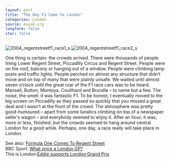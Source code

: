 ```yaml
---
layout: post
title: "The Day F1 Came To London"
categories: London
source: musak.org
longform: false
star: false
---
```


![2004_regentstreetf1_race1_s](https://github.com/user-attachments/assets/aaca3ad4-673e-436d-a4e0-6bca322c0822)
![2004_regentstreetf1_race2_s](https://github.com/user-attachments/assets/732317a7-d9a4-4441-9e91-a42585e5c4b6)

One thing is certain: the crowds arrived. There were thousands of people lining Lower Regent Street, Piccadilly Circus and Regent Street. People were on the roof, balcony or hanging out of a window. People were climbing lamp posts and traffic lights. People perched on almost any structure that didn’t move and on top of many that were plainly unsafe. We waited until almost seven o’clock until the great roar of the F1 race cars was to be heard. Mansell, Button, Montoya, Coulthard and Brundle – to name but a few. The noise, the smell: it was fantastic F1. To be honest, I eventually moved to the big screen on Piccadilly as they passed so quickly that you missed a great deal and I wasn’t at the front of the crowd. The atmosphere was pretty good-humoured – apart from some lunatics climbing on top of a newspaper seller’s wagon – and everybody seemed to enjoy it. After an hour, it was, more or less, finished, but the crowds seemed to hang around central London for a good while. Perhaps, one day, a race really will take place in London.

See also: [Formula One Comes To Regent Street](https://www.musak.org/2004/07/formula-one-comes-to-regent-street/ "Formula One Comes To Regent Street")  
BBC Sport: [What price a London GP?](http://news.bbc.co.uk/sport1/hi/motorsport/formula_one/3870813.stm "What price a London GP?")  
This is London:[Eddie supports London Grand Prix ](http://web.archive.org/web/20040804215105/http://www.thisislondon.co.uk/sport/articles/11794751?source=Evening%20Standard "Eddie supports London Grand Prix ")
